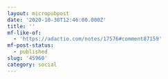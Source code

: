 ```yaml
---
layout: micropubpost
date: '2020-10-30T12:46:00.000Z'
title: ''
mf-like-of:
  - 'https://adactio.com/notes/17576#comment87159'
mf-post-status:
  - published
slug: '45960'
category: social
---
```

